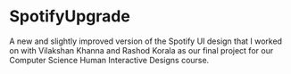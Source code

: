 # SpotifyUpgrade
A new and slightly improved version of the Spotify UI design that I worked on with Vilakshan Khanna and Rashod Korala as our final project for our Computer Science Human Interactive Designs course.
